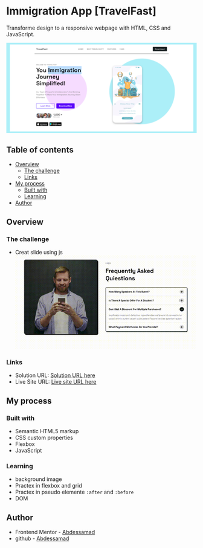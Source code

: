# Immigration App [TravelFast] 

Transforme design to a responsive webpage with HTML, CSS and JavaScript.

![](./assets/main-page.png)

## Table of contents

- [Overview](#overview)
  - [The challenge](#the-challenge)
  - [Links](#links)
- [My process](#my-process)
  - [Built with](#built-with)
  - [Learning](#learning)
- [Author](#author)


## Overview

### The challenge

- Creat slide using js
![](./assets/travelfastq.gif)

### Links

- Solution URL: [Solution URL here](https://github.com/styrexx/travelFast-app)
- Live Site URL: [Live site URL here](https://styrexx.github.io/travelFast-app)

## My process

### Built with

- Semantic HTML5 markup
- CSS custom properties
- Flexbox
- JavaScript

### Learning

- background image
- Practex in flexbox and grid
- Practex in pseudo elemente `:after` and `:before`
- DOM

## Author

- Frontend Mentor - [Abdessamad](https://www.frontendmentor.io/profile/kop-left)
- github - [Abdessamad](https://www.github.com/styrexx)
